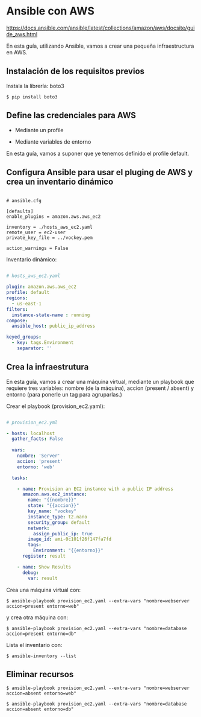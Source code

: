 # Ansible con AWS
https://docs.ansible.com/ansible/latest/collections/amazon/aws/docsite/guide_aws.html

En esta guía, utilizando Ansible, vamos a crear una pequeña infraestructura en AWS.


## Instalación de los requisitos previos

Instala la librería: boto3

```
$ pip install boto3

```

## Define las credenciales para AWS

- Mediante un profile

- Mediante variables de entorno

En esta guía, vamos a suponer que ye tenemos definido el profile default.


## Configura Ansible para usar el pluging de AWS y  crea un inventario dinámico

```

# ansible.cfg

[defaults]
enable_plugins = amazon.aws.aws_ec2

inventory = ./hosts_aws_ec2.yaml
remote_user = ec2-user
private_key_file = ../vockey.pem

action_warnings = False

```
Inventario dinámico:

```yaml

# hosts_aws_ec2.yaml

plugin: amazon.aws.aws_ec2
profile: default
regions:
  - us-east-1
filters:
  instance-state-name : running
compose:
  ansible_host: public_ip_address

keyed_groups:
  - key: tags.Environment
    separator: ''
```

## Crea la infraestrutura

En esta guía, vamos a crear una máquina virtual, mediante un playbook que requiere tres variables:
nombre (de la máquina), accion (present / absent) y entorno (para ponerle un tag para agruparlas.)

Crear el playbook (provision_ec2.yaml):

```yaml

# provision_ec2.yml

- hosts: localhost
  gather_facts: False
  
  vars:
    nombre: 'Server'
    accion: 'present'
    entorno: 'web'  

  tasks:

    - name: Provision an EC2 instance with a public IP address
      amazon.aws.ec2_instance:
        name: "{{nombre}}"
        state: "{{accion}}"
        key_name: "vockey"
        instance_type: t2.nano
        security_group: default
        network:
          assign_public_ip: true
        image_id: ami-0c101f26f147fa7fd
        tags:
          Environment: "{{entorno}}"
      register: result

    - name: Show Results
      debug:
        var: result

```

Crea una máquina virtual con:

```
$ ansible-playbook provision_ec2.yaml --extra-vars "nombre=webserver accion=present entorno=web"
```

y crea otra máquina con:

```
$ ansible-playbook provision_ec2.yaml --extra-vars "nombre=database accion=present entorno=db"
```

Lista el inventario con:

```
$ ansible-inventory --list
```

## Eliminar recursos

```
$ ansible-playbook provision_ec2.yaml --extra-vars "nombre=webserver accion=absent entorno=web"

$ ansible-playbook provision_ec2.yaml --extra-vars "nombre=database accion=absent entorno=db"

```